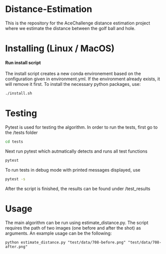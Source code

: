 # Distance-Estimation

This is the repository for the AceChallenge distance estimation project where we estimate the distance between the golf ball and hole.

# Installing (Linux / MacOS)
#### Run install script
The install script creates a new conda environement based on the configuration given in environment.yml. If the environment already exists, it will remove it first. To install the necessary python packages, use:
```bash
./install.sh
```

# Testing
Pytest is used for testing the algorithm. In order to run the tests, first go to the /tests folder
```bash
cd tests
```
Next run pytest which autmatically detects and runs all test functions
```bash
pytest
```

To run tests in debug mode with printed messages displayed, use
```bash
pytest -s 
```

After the script is finished, the results can be found under /test_results


# Usage
The main algorithm can be run using estimate_distance.py. The script requires the path of two images (one before and after the shot) as arguments. An example usage can be the following:
```
python estimate_distance.py "test/data/708-before.png" "test/data/708-after.png"
```